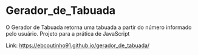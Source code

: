 # Gerador_de_Tabuada
O Gerador de Tabuada retorna uma tabuada a partir do número informado pelo usuário.
Projeto para a prática de JavaScript

Link: https://ebcoutinho91.github.io/gerador_de_tabuada/
